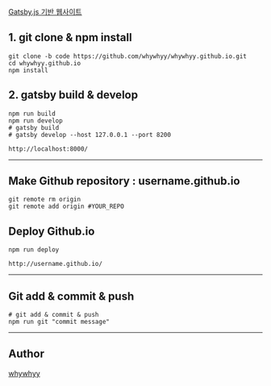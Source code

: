 [Gatsby.js 기반 웹사이트](https://www.gatsbyjs.org/)

## 1. git clone & npm install
```
git clone -b code https://github.com/whywhyy/whywhyy.github.io.git
cd whywhyy.github.io
npm install 
```

## 2. gatsby build & develop
```
npm run build
npm run develop
# gatsby build 
# gatsby develop --host 127.0.0.1 --port 8200
```

`http://localhost:8000/`

---
## Make Github repository : username.github.io

```
git remote rm origin
git remote add origin #YOUR_REPO
```

## Deploy Github.io
```
npm run deploy
```
`http://username.github.io/`

---

## Git add & commit & push
```
# git add & commit & push
npm run git "commit message"
```

---
## Author
[whywhyy](https://github.com/whywhyy)